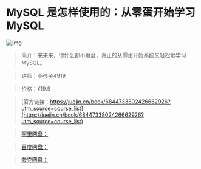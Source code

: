 # MySQL 是怎样使用的：从零蛋开始学习 MySQL

![img](../../assets/16d67c7db5fc6421~tplv-t2oaga2asx-no-mark:280:280:200:280.png)

> 简介：来来来，你什么都不用会，真正的从零蛋开始系统又轻松地学习MySQL。

> 讲师：小孩子4919

> 价格：¥19.9

> [官方链接：https://juejin.cn/book/6844733802426662926?utm_source=course_list](https://juejin.cn/book/6844733802426662926?utm_source=course_list)

> [阿里网盘：]()

> [百度网盘：]()

> [夸克网盘：]()
